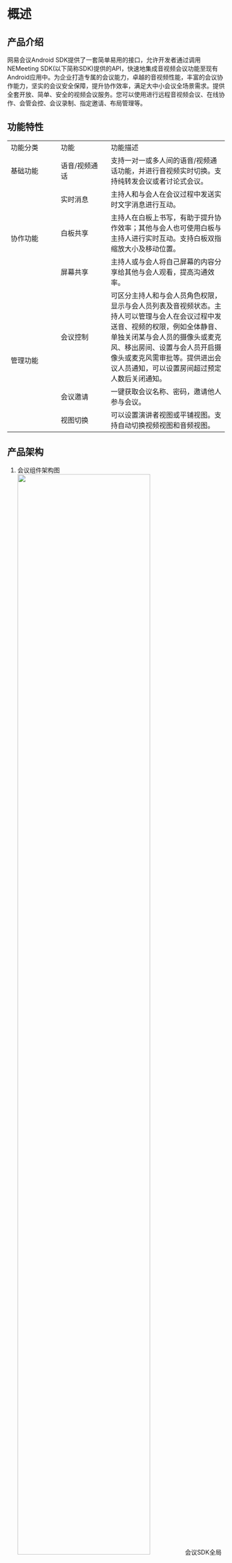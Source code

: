 # 概述

## 产品介绍

网易会议Android SDK提供了一套简单易用的接口，允许开发者通过调用NEMeeting SDK(以下简称SDK)提供的API，快速地集成音视频会议功能至现有Android应用中。为企业打造专属的会议能力，卓越的音视频性能，丰富的会议协作能力，坚实的会议安全保障，提升协作效率，满足大中小会议全场景需求。提供全套开放、简单、安全的视频会议服务。您可以使用进行远程音视频会议、在线协作、会管会控、会议录制、指定邀请、布局管理等。

## 功能特性

<table>
 <tr>
 	<td width="100px">功能分类</td>
	<td width="100px" >功能</td>
	<td>功能描述</td>
 </tr>
  <tr>
 	<td>基础功能 </td>
	<td>语音/视频通话</td>
	<td>支持一对一或多人间的语音/视频通话功能，并进行音视频实时切换。支持纯转发会议或者讨论式会议。</td>
  </tr>
  <tr>
    <td rowspan="3">协作功能 </td>
	<td>实时消息</td>
	<td>主持人和与会人在会议过程中发送实时文字消息进行互动。</td>
 </tr>
   <tr>
	<td>白板共享</td>
	<td>主持人在白板上书写，有助于提升协作效率；其他与会人也可使用白板与主持人进行实时互动。支持白板双指缩放大小及移动位置。</td>
 </tr>
   <tr>
	<td>屏幕共享</td>
	<td>主持人或与会人将自己屏幕的内容分享给其他与会人观看，提高沟通效率。</td>
 </tr>
  <tr>
    <td rowspan="3">管理功能 </td>
	<td>会议控制</td>
	<td>可区分主持人和与会人员角色权限，显示与会人员列表及音视频状态。主持人可以管理与会人在会议过程中发送音、视频的权限，例如全体静音、单独关闭某与会人员的摄像头或麦克风、移出房间、设置与会人员开启摄像头或麦克风需审批等。提供进出会议人员通知，可以设置房间超过预定人数后关闭通知。</td>
 </tr>
   <tr>
	<td>会议邀请</td>
	<td>一键获取会议名称、密码，邀请他人参与会议。</td>
 </tr>
   <tr>
	<td>视图切换</td>
	<td>可以设置演讲者视图或平铺视图。支持自动切换视频视图和音频视图。</td>
 </tr>
</table>

## 产品架构 
1. 会议组件架构图
    <image width="80%" src="images/meeting_sdk_structure.png">
    会议SDK全局接口，提供初始化、管理其他会议相关子服务的能力


## 体验应用
### 下载体验包
| Android 安装包 | IOS安装包 |
| :---: | :---: |
| <image width="50%" src="images/meeting-android.png"> </image>  | <image width="50%" src="images/meeting-iOS.png"> </image> |

| mac 体验包 | windows体验包 | TV体验包 |
| ---------- | ------------- | -------- |
| [ 下载 ](https://yx-web.nos-hz.163yun.com/package/meeting_macos_online.dmg) | [ 下载 ](https://yx-web.nos-hz.163yun.com/package/meeting_win_online.exe) | [ 下载 ](https://yx-web.nos-hz.163yun.com/package/1610715275/meeting_tv_20210115160553_758967a_common.apk ) |

### 效果展示
** 视频会议页面 **
<image width="30%" src="images/meeting_page.jpeg">

** 视频会议共享屏幕 **
<image width="30%" src="images/meeting_share_screen.jpeg">

** 视频会议共享屏幕 **
<image width="30%" src="images/meeting_chat_page.jpeg">

** 视频会议共享屏幕 **
<image width="30%" src="images/meeting_white_broad.jpeg">

